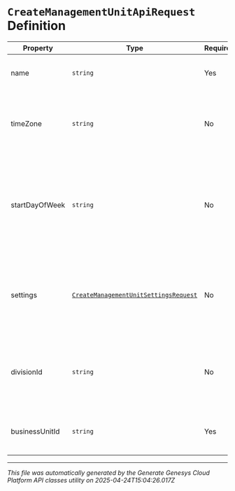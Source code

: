 # `CreateManagementUnitApiRequest` Definition

| Property | Type | Required | Description |
|----------|------|----------|-------------|
| name | `string` | Yes | The name of the management unit |
| timeZone | `string` | No | The default time zone to use for this management unit.  Moving to Business Unit |
| startDayOfWeek | `string` | No | The configured first day of the week for scheduling and forecasting purposes. Moving to Business Unit |
| settings | [`CreateManagementUnitSettingsRequest`](createmanagementunitsettingsrequest-definition.md) | No | The configuration for the management unit.  If omitted, reasonable defaults will be assigned |
| divisionId | `string` | No | The id of the division to which this management unit belongs.  Defaults to home division ID |
| businessUnitId | `string` | Yes | The id of the business unit to which this management unit belongs |

---

*This file was automatically generated by the Generate Genesys Cloud Platform API classes utility on 2025-04-24T15:04:26.017Z*